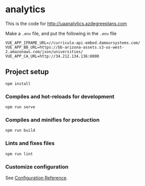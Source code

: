 # analytics

This is the code for http://uaanalytics.azdegreeplans.com

Make a `.env` file, and put the following in the `.env` file

```
VUE_APP_IFRAME_URL=//curricula-api-embed.damoursystems.com/
VUE_APP_BB_URL=https://bb-arizona-assets.s3-us-west-2.amazonaws.com/json/universities/
VUE_APP_CA_URL=http://34.212.134.136:8000
```

## Project setup

```
npm install
```

### Compiles and hot-reloads for development

```
npm run serve
```

### Compiles and minifies for production

```
npm run build
```

### Lints and fixes files

```
npm run lint
```

### Customize configuration

See [Configuration Reference](https://cli.vuejs.org/config/).
